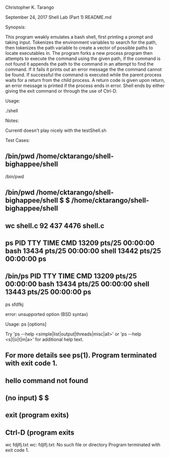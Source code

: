 Christopher K. Tarango

September 24, 2017
Shell Lab (Part 1)
README.md

Synopsis:

This program weakly emulates a bash shell, first printing a prompt and taking input. Tokenizes the environment variables to search for the path, then tokenizes the path variable to create a vector of possible paths to locate executables in. The program forks a new process program then attempts to execute the command using the given path, if the command is not found it appends the path to the command in an attempt to find the command. If it fails it prints out an error message the the command cannot be found. If successful the command is executed while the parent process waits for a return from the child process. A return code is given upon return, an error message is printed if the process ends in error. Shell ends by either giving the exit command or through the use of Ctrl-D.

Usage:

./shell

Notes: 

Currentl doesn't play nicely with the testShell.sh

Test Cases:

/bin/pwd
/home/cktarango/shell-bighappee/shell
---------------
/bin/pwd

 /bin/pwd
/home/cktarango/shell-bighappee/shell
$ $ /home/cktarango/shell-bighappee/shell
-----------------------------------------------------
wc shell.c
 92  437 4476 shell.c
--------------------------------------------------------
ps
  PID TTY          TIME CMD
13209 pts/25   00:00:00 bash
13434 pts/25   00:00:00 shell
13442 pts/25   00:00:00 ps
--------------------------------------------------------
/bin/ps
 PID TTY          TIME CMD
13209 pts/25   00:00:00 bash
13434 pts/25   00:00:00 shell
13443 pts/25   00:00:00 ps
-------------------------------------------------------
ps sfdfkj

error: unsupported option (BSD syntax)

Usage:
 ps [options]

 Try 'ps --help <simple|list|output|threads|misc|all>'
  or 'ps --help <s|l|o|t|m|a>'
 for additional help text.

For more details see ps(1).
Program terminated with exit code 1.
--------------------------------------------------------
hello
command not found
---------------------------------------------------------
(no input)
$
$
-------------------------------------------------------
exit
(program exits)
--------------------------------------------------------
Ctrl-D
(program exits
-------------------------------------------------------
wc fdjlfj.txt
wc: fdjlfj.txt: No such file or directory
Program terminated with exit code 1.

